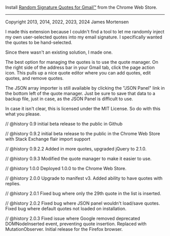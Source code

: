  
  Install [Random Signature Quotes for Gmail™](https://chrome.google.com/webstore/detail/random-signature-quotes-f/kbjehpegjjfajhnommoeefdjhlhbgojh) from the Chrome Web Store.
  
  ----
  
  Copyright 2013, 2014, 2022, 2023, 2024 James Mortensen
 
  I made this extension because I couldn't find a tool to let me randomly inject my own user-selected
  quotes into my email signature. I specifically wanted the quotes to be hand-selected. 
 
  Since there wasn't an existing solution, I made one.
 
  The best option for managing the quotes is to use the quote manager. On the right side of the address
  bar in your Gmail tab, click the page action icon. This pulls up a nice quote editor where you can 
  add quotes, edit quotes, and remove quotes.
  
  The JSON array importer is still available by clicking the "JSON Panel" link in the bottom left of the
  quote manager. Just be sure to save that data to a backup file, just in case, as the JSON Panel is 
  difficult to use.
 
  In case it isn't clear, this is licensed under the MIT License. So do with this what you please.
 
 
// @history        0.9 initial beta release to the public in Github

// @history        0.9.2 initial beta release to the public in the Chrome Web Store with Stack Exchange flair import support

// @history        0.9.2.2 Added in more quotes, upgraded jQuery to 2.1.0.

// @history        0.9.3  Modified the quote manager to make it easier to use.

// @history        1.0.0  Deployed 1.0.0 to the Chrome Web Store.

// @history        2.0.0  Upgrade to manifest v3. Added ability to have quotes with replies.

// @history        2.0.1  Fixed bug where only the 29th quote in the list is inserted.

// @history        2.0.2  Fixed bug where JSON panel wouldn't load/save quotes. Fixed bug where default quotes not loaded on installation.

// @history        2.0.3  Fixed issue where Google removed deprecated DOMNodeInserted event, preventing quote insertion. Replaced with MutationObserver. Initial release for the Firefox browser.

